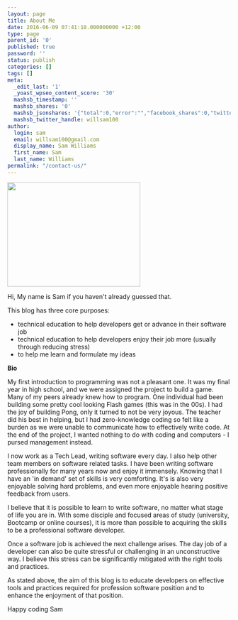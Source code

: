 ```yaml
---
layout: page
title: About Me
date: 2016-06-09 07:41:18.000000000 +12:00
type: page
parent_id: '0'
published: true
password: ''
status: publish
categories: []
tags: []
meta:
  _edit_last: '1'
  _yoast_wpseo_content_score: '30'
  mashsb_timestamp: ''
  mashsb_shares: '0'
  mashsb_jsonshares: '{"total":0,"error":"","facebook_shares":0,"twitter":0}'
  mashsb_twitter_handle: willsam100
author:
  login: sam
  email: willsam100@gmail.com
  display_name: Sam Williams
  first_name: Sam
  last_name: Williams
permalink: "/contact-us/"
---
```

<img class="size-medium wp-image-386 alignleft" src="{{ site.baseurl }}/assets/img/SSE057-300x235.jpg" alt="" width="300" height="235" />

Hi,
My name is Sam if you haven't already guessed that.

This blog has three core purposes:
- technical education to help developers get or advance in their software job 
- technical education to help developers enjoy their job more (usually through reducing stress)
- to help me learn and formulate my ideas


**Bio**

My first introduction to programming was not a pleasant one. It was my final year in high school, and we were assigned the project to build a game. Many of my peers already knew how to program. One individual had been building some pretty cool looking Flash games (this was in the 00s). I had the joy of building Pong, only it turned to not be very joyous. The teacher did his best in helping, but I had zero-knowledge coding so felt like a burden as we were unable to communicate how to effectively write code. At the end of the project, I wanted nothing to do with coding and computers - I pursed management instead. 

I now work as a Tech Lead, writing software every day. I also help other team members on software related tasks. I have been writing software professionally for many years now and enjoy it immensely. Knowing that I have an 'in demand' set of skills is very comforting. It's is also very enjoyable solving hard problems, and even more enjoyable hearing positive feedback from users. 

I believe that it is possible to learn to write software, no matter what stage of life you are in. With some disciple and focused areas of study (university, Bootcamp or online courses), it is more than possible to acquiring the skills to be a professional software developer. 

Once a software job is achieved the next challenge arises. The day job of a developer can also be quite stressful or challenging in an unconstructive way. I believe this stress can be significantly mitigated with the right tools and practices. 

As stated above, the aim of this blog is to educate developers on effective tools and practices required for profession software position and to enhance the enjoyment of that position. 

Happy coding 
Sam

